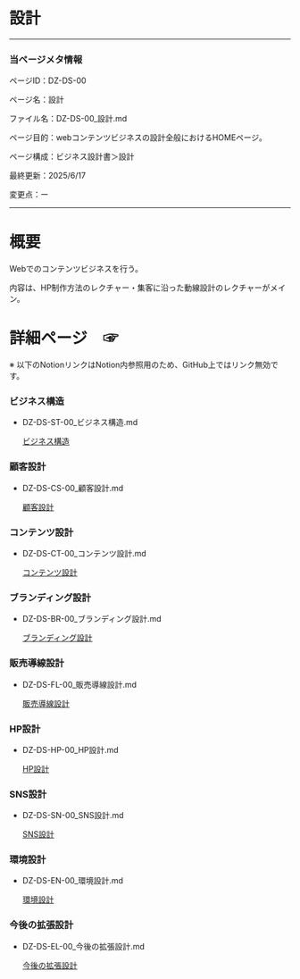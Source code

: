 # 設計

---

### 当ページメタ情報

ページID：DZ-DS-00

ページ名：設計

ファイル名：DZ-DS-00_設計.md

ページ目的：webコンテンツビジネスの設計全般におけるHOMEページ。

ページ構成：ビジネス設計書＞設計

最終更新：2025/6/17

変更点：ー

---

# 概要

Webでのコンテンツビジネスを行う。

内容は、HP制作方法のレクチャー・集客に沿った動線設計のレクチャーがメイン。

# 詳細ページ　☞

※ 以下のNotionリンクはNotion内参照用のため、GitHub上ではリンク無効です。

### ビジネス構造

- DZ-DS-ST-00_ビジネス構造.md
    
    [ビジネス構造](%E8%A8%AD%E8%A8%88%2020ecd75ce185801bb6e9e9167c253d95/%E3%83%92%E3%82%99%E3%82%B7%E3%82%99%E3%83%8D%E3%82%B9%E6%A7%8B%E9%80%A0%2020ecd75ce1858079a08bd12c95d9f8a6.md)
    

### 顧客設計

- DZ-DS-CS-00_顧客設計.md
    
    [顧客設計](%E8%A8%AD%E8%A8%88%2020ecd75ce185801bb6e9e9167c253d95/%E9%A1%A7%E5%AE%A2%E8%A8%AD%E8%A8%88%2020ecd75ce1858039b4e8d77f2e5226f8.md)
    

### コンテンツ設計

- DZ-DS-CT-00_コンテンツ設計.md
    
    [コンテンツ設計](%E8%A8%AD%E8%A8%88%2020ecd75ce185801bb6e9e9167c253d95/%E3%82%B3%E3%83%B3%E3%83%86%E3%83%B3%E3%83%84%E8%A8%AD%E8%A8%88%2020ecd75ce18580388d23c7360c2d7721.md)
    

### ブランディング設計

- DZ-DS-BR-00_ブランディング設計.md
    
    [ブランディング設計](%E8%A8%AD%E8%A8%88%2020ecd75ce185801bb6e9e9167c253d95/%E3%83%95%E3%82%99%E3%83%A9%E3%83%B3%E3%83%86%E3%82%99%E3%82%A3%E3%83%B3%E3%82%AF%E3%82%99%E8%A8%AD%E8%A8%88%2020ecd75ce185804e817bc6dd4a9ac1b7.md)
    

### 販売導線設計

- DZ-DS-FL-00_販売導線設計.md
    
    [販売導線設計](%E8%A8%AD%E8%A8%88%2020ecd75ce185801bb6e9e9167c253d95/%E8%B2%A9%E5%A3%B2%E5%B0%8E%E7%B7%9A%E8%A8%AD%E8%A8%88%20218cd75ce18580f98a04ed56b39a8ca4.md)
    

### HP設計

- DZ-DS-HP-00_HP設計.md
    
    [HP設計](%E8%A8%AD%E8%A8%88%2020ecd75ce185801bb6e9e9167c253d95/HP%E8%A8%AD%E8%A8%88%2020ecd75ce1858024a61fd32d3511731b.md)
    

### SNS設計

- DZ-DS-SN-00_SNS設計.md
    
    [SNS設計](%E8%A8%AD%E8%A8%88%2020ecd75ce185801bb6e9e9167c253d95/SNS%E8%A8%AD%E8%A8%88%2020ecd75ce185803989affec54416b665.md)
    

### 環境設計

- DZ-DS-EN-00_環境設計.md
    
    [環境設計](%E8%A8%AD%E8%A8%88%2020ecd75ce185801bb6e9e9167c253d95/%E7%92%B0%E5%A2%83%E8%A8%AD%E8%A8%88%20218cd75ce18580f582c9d64379dddd3b.md)
    

### 今後の拡張設計

- DZ-DS-EL-00_今後の拡張設計.md
    
    [今後の拡張設計](%E8%A8%AD%E8%A8%88%2020ecd75ce185801bb6e9e9167c253d95/%E4%BB%8A%E5%BE%8C%E3%81%AE%E6%8B%A1%E5%BC%B5%E8%A8%AD%E8%A8%88%20218cd75ce18580d68e33f4f2da0c2f65.md)